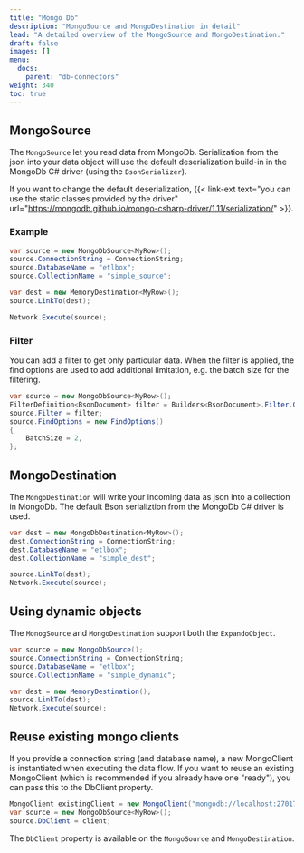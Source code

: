 ```yaml
---
title: "Mongo Db"
description: "MongoSource and MongoDestination in detail"
lead: "A detailed overview of the MongoSource and MongoDestination."
draft: false
images: []
menu:
  docs:
    parent: "db-connectors"
weight: 340
toc: true
---
```


## MongoSource

The `MongoSource` let you read data from MongoDb. Serialization from the json into your data object will use the default deserialization build-in in the MongoDb C# driver (using the `BsonSerializer`). 

If you want to change the default deserialization, {{< link-ext text="you can use the static classes provided by the driver" url="https://mongodb.github.io/mongo-csharp-driver/1.11/serialization/" >}}. 

### Example 

```C#
var source = new MongoDbSource<MyRow>();
source.ConnectionString = ConnectionString;
source.DatabaseName = "etlbox";
source.CollectionName = "simple_source";

var dest = new MemoryDestination<MyRow>();
source.LinkTo(dest);

Network.Execute(source);
```

### Filter 

You can add a filter to get only particular data. When the filter is applied, the find options are used to add additional limitation, e.g. the batch size for the filtering. 

```C#
var source = new MongoDbSource<MyRow>();
FilterDefinition<BsonDocument> filter = Builders<BsonDocument>.Filter.Gt("Col1", 2);
source.Filter = filter;
source.FindOptions = new FindOptions()
{
    BatchSize = 2,
};
```
## MongoDestination

The `MongoDestination` will write your incoming data as json into a collection in MongoDb. The default Bson serializtion from the MongoDb C# driver is used. 

```C#
var dest = new MongoDbDestination<MyRow>();
dest.ConnectionString = ConnectionString;
dest.DatabaseName = "etlbox";
dest.CollectionName = "simple_dest";

source.LinkTo(dest);
Network.Execute(source);
```


## Using dynamic objects

The `MonogSource` and `MongoDestination` support both the `ExpandoObject`. 

```C#
var source = new MongoDbSource();
source.ConnectionString = ConnectionString;
source.DatabaseName = "etlbox";
source.CollectionName = "simple_dynamic";

var dest = new MemoryDestination();
source.LinkTo(dest);
Network.Execute(source);
```

## Reuse existing mongo clients

If you provide a connection string (and database name), a new MongoClient is instantiated when executing the data flow. If you want to reuse an existing MongoClient (which is recommended if you already have one "ready"), you can pass this to the DbClient property.

```C#
MongoClient existingClient = new MongoClient("mongodb://localhost:27017")
var source = new MongoDbSource<MyRow>();
source.DbClient = client;
```

The `DbClient` property is available on the `MongoSource` and `MongoDestination`.